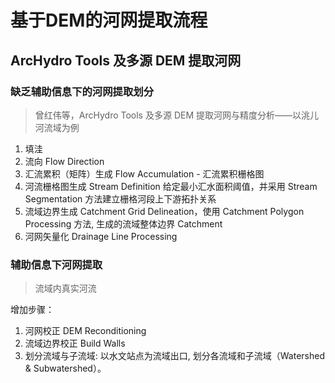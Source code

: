 # 基于DEM的河网提取流程

## ArcHydro Tools 及多源 DEM 提取河网
### 缺乏辅助信息下的河网提取划分
>曾红伟等，ArcHydro Tools 及多源 DEM 提取河网与精度分析——以洮儿河流域为例

1. 填洼
2. 流向 Flow Direction
3. 汇流累积（矩阵）生成 Flow Accumulation - 汇流累积栅格图
4. 河流栅格图生成 Stream Definition 给定最小汇水面积阈值，并采用 Stream Segmentation 方法建立栅格河段上下游拓扑关系
5. 流域边界生成 Catchment Grid Delineation，使用 Catchment Polygon Processing 方法, 生成的流域整体边界 Catchment
6. 河网矢量化 Drainage Line Processing

### 辅助信息下河网提取
>流域内真实河流

增加步骤：
1. 河网校正 DEM Reconditioning
2. 流域边界校正 Build Walls
3. 划分流域与子流域: 以水文站点为流域出口, 划分各流域和子流域（Watershed & Subwatershed）。
